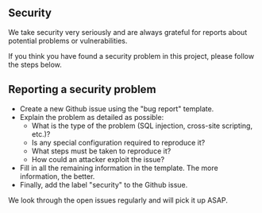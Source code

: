 ## Security

We take security very seriously and are always grateful for reports about potential problems or vulnerabilities.

If you think you have found a security problem in this project, please follow the steps below.

## Reporting a security problem

* Create a new Github issue using the "bug report" template.
* Explain the problem as detailed as possible:
  - What is the type of the problem (SQL injection, cross-site scripting, etc.)?
  - Is any special configuration required to reproduce it?
  - What steps must be taken to reproduce it?
  - How could an attacker exploit the issue?
* Fill in all the remaining information in the template. The more information, the better.
* Finally, add the label "security" to the Github issue.

We look through the open issues regularly and will pick it up ASAP.

